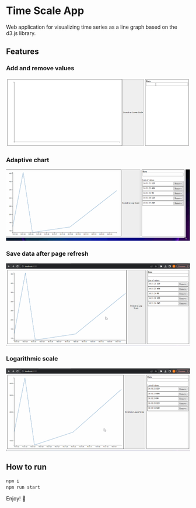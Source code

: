 # Time Scale App

Web application for visualizing time series as a line graph
based on the d3.js library.

## Features

### Add and remove values

![Add and remove values](./src/assets/docs/add-and-remove-values.gif)

### Adaptive chart

![Adaptive chart](./src/assets/docs/resize.gif)

### Save data after page refresh

![Save data after page refresh](./src/assets/docs/refresh.gif)

### Logarithmic scale

![Logarithmic scale](./src/assets/docs/log-scale.gif)

## How to run

```bash
npm i
npm run start
```

Enjoy! 🙂
